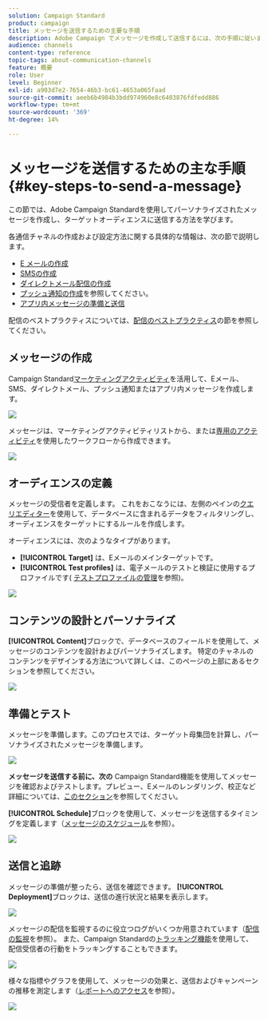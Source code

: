 ```yaml
---
solution: Campaign Standard
product: campaign
title: メッセージを送信するための主要な手順
description: Adobe Campaign でメッセージを作成して送信するには、次の手順に従います。
audience: channels
content-type: reference
topic-tags: about-communication-channels
feature: 概要
role: User
level: Beginner
exl-id: a903d7e2-7654-46b3-bc61-4653a065faad
source-git-commit: aeeb6b4984b3bdd974960e8c6403876fdfedd886
workflow-type: tm+mt
source-wordcount: '369'
ht-degree: 14%

---
```


# メッセージを送信するための主な手順{#key-steps-to-send-a-message}

この節では、Adobe Campaign Standardを使用してパーソナライズされたメッセージを作成し、ターゲットオーディエンスに送信する方法を学びます。

各通信チャネルの作成および設定方法に関する具体的な情報は、次の節で説明します。

* [E メールの作成](../../channels/using/creating-an-email.md)
* [SMSの作成](../../channels/using/creating-an-sms-message.md)
* [ダイレクトメール配信の作成](../../channels/using/creating-the-direct-mail.md)
* [プッシュ通知の作成](../../channels/using/preparing-and-sending-a-push-notification.md)を参照してください。
* [アプリ内メッセージの準備と送信](../../channels/using/preparing-and-sending-an-in-app-message.md)

配信のベストプラクティスについては、[配信のベストプラクティス](../../sending/using/delivery-best-practices.md)の節を参照してください。

## メッセージの作成

Campaign Standard[マーケティングアクティビティ](../../start/using/marketing-activities.md)を活用して、Eメール、SMS、ダイレクトメール、プッシュ通知またはアプリ内メッセージを作成します。

![](assets/marketing-activities.png)

メッセージは、マーケティングアクティビティリストから、または[専用のアクティビティ](../../automating/using/about-channel-activities.md)を使用したワークフローから作成できます。

![](assets/steps-channel.png)

## オーディエンスの定義

メッセージの受信者を定義します。 これをおこなうには、左側のペインの[クエリエディター](../../automating/using/editing-queries.md)を使用して、データベースに含まれるデータをフィルタリングし、オーディエンスをターゲットにするルールを作成します。

オーディエンスには、次のようなタイプがあります。

* **[!UICONTROL Target]** は、Eメールのメインターゲットです。
* **[!UICONTROL Test profiles]** は、電子メールのテストと検証に使用するプロファイルです( [テストプロファイルの管理](../../audiences/using/managing-test-profiles.md)を参照)。

![](assets/steps-audience.png)

## コンテンツの設計とパーソナライズ

**[!UICONTROL Content]**&#x200B;ブロックで、データベースのフィールドを使用して、メッセージのコンテンツを設計およびパーソナライズします。 特定のチャネルのコンテンツをデザインする方法について詳しくは、このページの上部にあるセクションを参照してください。

![](assets/steps-content.png)

## 準備とテスト

[](../../sending/using/preparing-the-send.md) メッセージを準備します。このプロセスでは、ターゲット母集団を計算し、パーソナライズされたメッセージを準備します。

![](assets/steps-prepare.png)

**メッセージを送信する前に、次の** Campaign Standard機能を使用してメッセージを確認およびテストします。プレビュー、Eメールのレンダリング、校正など詳細については、[このセクション](../../sending/using/previewing-messages.md)を参照してください。

**[!UICONTROL Schedule]**&#x200B;ブロックを使用して、メッセージを送信するタイミングを定義します（[メッセージのスケジュール](../../sending/using/about-scheduling-messages.md)を参照）。

![](assets/steps-schedule.png)

## 送信と追跡

メッセージの準備が整ったら、送信を確認できます。 **[!UICONTROL Deployment]**&#x200B;ブロックは、送信の進行状況と結果を表示します。

![](assets/steps-send.png)

メッセージの配信を監視するのに役立つログがいくつか用意されています（[配信の監視](../../sending/using/monitoring-a-delivery.md)を参照）。 また、Campaign Standardの[トラッキング機能](../../sending/using/tracking-messages.md)を使用して、配信受信者の行動をトラッキングすることもできます。

![](../../sending/using/assets/tracking_logs.png)

様々な指標やグラフを使用して、メッセージの効果と、送信およびキャンペーンの推移を測定します（[レポートへのアクセス](../../reporting/using/about-dynamic-reports.md)を参照）。

![](assets/steps-reports.png)
